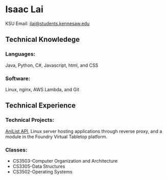 # Isaac Lai
KSU Email: ilai@students.kennesaw.edu
## Technical Knowledege
### Languages: 
Java, Python, C#, Javascript, html, and CSS
### Software: 
Linux, nginx, AWS Lambda, and Git
## Technical Experience
### Technical Projects:
[AniList API](https://github.com/isaaclai30/AniList-API), Linux server hosting applications through reverse proxy, and a module in the Foundry Virtual Tabletop platform.
### Classes:
* CS3503-Computer Organization and Architecture   
* CS3305-Data Structures
* CS3502-Operating Systems